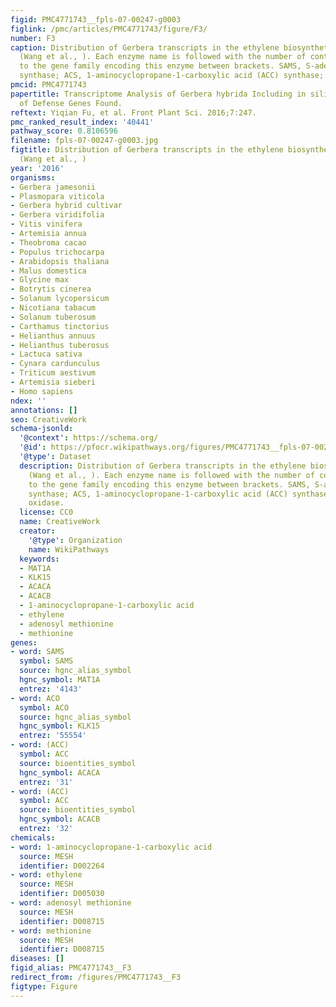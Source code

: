 ```yaml
---
figid: PMC4771743__fpls-07-00247-g0003
figlink: /pmc/articles/PMC4771743/figure/F3/
number: F3
caption: Distribution of Gerbera transcripts in the ethylene biosynthetic pathway
  (Wang et al., ). Each enzyme name is followed with the number of contigs homologous
  to the gene family encoding this enzyme between brackets. SAMS, S-adenosyl methionine
  synthase; ACS, 1-aminocyclopropane-1-carboxylic acid (ACC) synthase; ACO, ACC oxidase.
pmcid: PMC4771743
papertitle: Transcriptome Analysis of Gerbera hybrida Including in silico Confirmation
  of Defense Genes Found.
reftext: Yiqian Fu, et al. Front Plant Sci. 2016;7:247.
pmc_ranked_result_index: '40441'
pathway_score: 0.8106596
filename: fpls-07-00247-g0003.jpg
figtitle: Distribution of Gerbera transcripts in the ethylene biosynthetic pathway
  (Wang et al., )
year: '2016'
organisms:
- Gerbera jamesonii
- Plasmopara viticola
- Gerbera hybrid cultivar
- Gerbera viridifolia
- Vitis vinifera
- Artemisia annua
- Theobroma cacao
- Populus trichocarpa
- Arabidopsis thaliana
- Malus domestica
- Glycine max
- Botrytis cinerea
- Solanum lycopersicum
- Nicotiana tabacum
- Solanum tuberosum
- Carthamus tinctorius
- Helianthus annuus
- Helianthus tuberosus
- Lactuca sativa
- Cynara cardunculus
- Triticum aestivum
- Artemisia sieberi
- Homo sapiens
ndex: ''
annotations: []
seo: CreativeWork
schema-jsonld:
  '@context': https://schema.org/
  '@id': https://pfocr.wikipathways.org/figures/PMC4771743__fpls-07-00247-g0003.html
  '@type': Dataset
  description: Distribution of Gerbera transcripts in the ethylene biosynthetic pathway
    (Wang et al., ). Each enzyme name is followed with the number of contigs homologous
    to the gene family encoding this enzyme between brackets. SAMS, S-adenosyl methionine
    synthase; ACS, 1-aminocyclopropane-1-carboxylic acid (ACC) synthase; ACO, ACC
    oxidase.
  license: CC0
  name: CreativeWork
  creator:
    '@type': Organization
    name: WikiPathways
  keywords:
  - MAT1A
  - KLK15
  - ACACA
  - ACACB
  - 1-aminocyclopropane-1-carboxylic acid
  - ethylene
  - adenosyl methionine
  - methionine
genes:
- word: SAMS
  symbol: SAMS
  source: hgnc_alias_symbol
  hgnc_symbol: MAT1A
  entrez: '4143'
- word: ACO
  symbol: ACO
  source: hgnc_alias_symbol
  hgnc_symbol: KLK15
  entrez: '55554'
- word: (ACC)
  symbol: ACC
  source: bioentities_symbol
  hgnc_symbol: ACACA
  entrez: '31'
- word: (ACC)
  symbol: ACC
  source: bioentities_symbol
  hgnc_symbol: ACACB
  entrez: '32'
chemicals:
- word: 1-aminocyclopropane-1-carboxylic acid
  source: MESH
  identifier: D002264
- word: ethylene
  source: MESH
  identifier: D005030
- word: adenosyl methionine
  source: MESH
  identifier: D008715
- word: methionine
  source: MESH
  identifier: D008715
diseases: []
figid_alias: PMC4771743__F3
redirect_from: /figures/PMC4771743__F3
figtype: Figure
---
```

